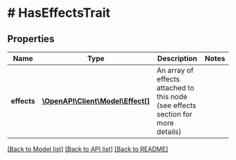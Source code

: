 # # HasEffectsTrait

## Properties

Name | Type | Description | Notes
------------ | ------------- | ------------- | -------------
**effects** | [**\OpenAPI\Client\Model\Effect[]**](Effect.md) | An array of effects attached to this node (see effects section for more details) |

[[Back to Model list]](../../README.md#models) [[Back to API list]](../../README.md#endpoints) [[Back to README]](../../README.md)
